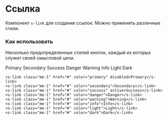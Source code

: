 # Ссылка

Компонент `s-link` для создания ссылок. Можно применять различные стили.

### Как использовать
Несколько предопределенных стилей кнопок, каждый из которых служит своей смысловой цели.

<s-link class="me-1" href="#" color="primary" disabled>Primary</s-link>
<s-link class="me-1" href="#" color="secondary">Secondary</s-link>
<s-link class="me-1" href="#" color="success" active>Success</s-link>
<s-link class="me-1" href="#" color="danger">Danger</s-link>
<s-link class="me-1" href="#" color="warning">Warning</s-link>
<s-link class="me-1" href="#" color="info">Info</s-link>
<s-link class="me-1" href="#" color="light">Light</s-link>
<s-link class="me-1" href="#" color="dark">Dark</s-link>

``` vue
<s-link class="me-1" href="#" color="primary" disabled>Primary</s-link>
<s-link class="me-1" href="#" color="secondary">Secondary</s-link>
<s-link class="me-1" href="#" color="success" active>Success</s-link>
<s-link class="me-1" href="#" color="danger">Danger</s-link>
<s-link class="me-1" href="#" color="warning">Warning</s-link>
<s-link class="me-1" href="#" color="info">Info</s-link>
<s-link class="me-1" href="#" color="light">Light</s-link>
<s-link class="me-1" href="#" color="dark">Dark</s-link>
```